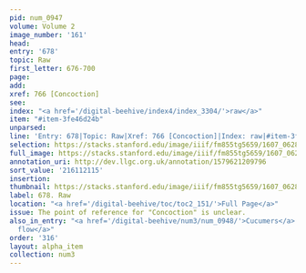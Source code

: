 ```yaml
---
pid: num_0947
volume: Volume 2
image_number: '161'
head:
entry: '678'
topic: Raw
first_letter: 676-700
page:
add:
xref: 766 [Concoction]
see:
index: "<a href='/digital-beehive/index4/index_3304/'>raw</a>"
item: "#item-3fe46d24b"
unparsed:
line: 'Entry: 678|Topic: Raw|Xref: 766 [Concoction]|Index: raw|#item-3fe46d24b'
selection: https://stacks.stanford.edu/image/iiif/fm855tg5659/1607_0628/441,2115,2752,249/full/0/default.jpg
full_image: https://stacks.stanford.edu/image/iiif/fm855tg5659/1607_0628/full/full/0/default.jpg
annotation_uri: http://dev.llgc.org.uk/annotation/1579621209796
sort_value: '216112115'
insertion:
thumbnail: https://stacks.stanford.edu/image/iiif/fm855tg5659/1607_0628/441,2115,600,180/250,/0/default.jpg
label: 678. Raw
location: "<a href='/digital-beehive/toc/toc2_151/'>Full Page</a>"
issue: The point of reference for "Concoction" is unclear.
also_in_entry: "<a href='/digital-beehive/num3/num_0948/'>Cucumers</a>|<a href='/digital-beehive/num3/num_0949/'>To
  flow</a>"
order: '316'
layout: alpha_item
collection: num3
---
```


